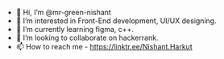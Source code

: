 - 👋 Hi, I’m @mr-green-nishant
- 👀 I’m interested in Front-End development, UI/UX designing.  
- 🌱 I’m currently learning figma, c++.
- 💞️ I’m looking to collaborate on hackerrank.
- 📫 How to reach me - https://linktr.ee/Nishant.Harkut

<!---
mr-green-nishant/mr-green-nishant is a ✨ special ✨ repository because its `README.md` (this file) appears on your GitHub profile.
You can click the Preview link to take a look at your changes.
--->
